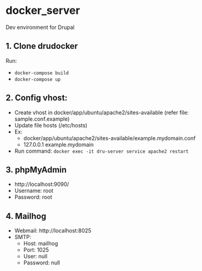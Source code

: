 # docker_server
Dev environment for Drupal
## 1. Clone drudocker
   Run:
   - `docker-compose build`
   - `docker-compose up` 

## 2. Config vhost: 
  - Create vhost in  docker/app/ubuntu/apache2/sites-available  (refer file: sample.conf.example)
  - Update file hosts (/etc/hosts)
  - Ex: 
      - docker/app/ubuntu/apache2/sites-available/example.mydomain.conf
      - 127.0.0.1 example.mydomain
  - Run command: `docker exec -it dru-server service apache2 restart`
    
## 3. phpMyAdmin
- http://localhost:9090/
- Username: root
- Password: root

## 4. Mailhog
- Webmail: http://localhost:8025
- SMTP:
   - Host: mailhog
   - Port: 1025
   - User: null        
   - Password: null
